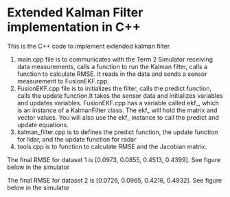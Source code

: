 # Extended Kalman Filter implementation in C++

This is the C++ code to implement extended kalman filter.
1. main.cpp file is to communicates with the Term 2 Simulator receiving data measurements, calls a function to run the Kalman filter, calls a function to calculate RMSE. It reads in the data and sends a sensor measurement to FusionEKF.cpp. 
2. FusionEKF.cpp file is to initializes the filter, calls the predict function, calls the update function.It takes the sensor data and initializes variables and updates variables. FusionEKF.cpp has a variable called ekf_, which is an instance of a KalmanFilter class. The ekf_ will hold the matrix and vector values. You will also use the ekf_ instance to call the predict and update equations.
3. kalman_filter.cpp is to defines the predict function, the update function for lidar, and the update function for radar
4. tools.cpp is to function to calculate RMSE and the Jacobian matrix.

The final RMSE for dataset 1 is [0.0973, 0.0855, 0.4513, 0.4399]. See figure below in the simulator




The final RMSE for dataset 2 is [0.0726, 0.0965, 0.4216, 0.4932]. See figure below in the simulator






